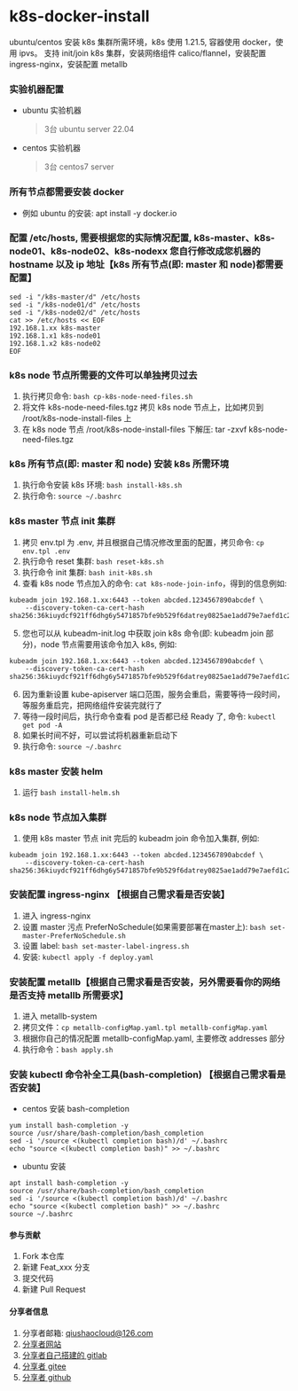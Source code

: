 # k8s-docker-install
ubuntu/centos 安装 k8s 集群所需环境，k8s 使用 1.21.5, 容器使用 docker，使用 ipvs。 
支持 init/join k8s 集群，安装网络组件 calico/flannel，安装配置 ingress-nginx，安装配置 metallb



### 实验机器配置
* ubuntu 实验机器
  > 3台 ubuntu server 22.04
* centos 实验机器
  > 3台 centos7 server


### 所有节点都需要安装 docker
* 例如 ubuntu 的安装: apt install -y docker.io


### 配置 /etc/hosts, 需要根据您的实际情况配置, k8s-master、k8s-node01、k8s-node02、k8s-nodexx 您自行修改成您机器的 hostname 以及 ip 地址【k8s 所有节点(即: master 和 node)都需要配置】
``` shell
sed -i "/k8s-master/d" /etc/hosts
sed -i "/k8s-node01/d" /etc/hosts
sed -i "/k8s-node02/d" /etc/hosts
cat >> /etc/hosts << EOF
192.168.1.xx k8s-master
192.168.1.x1 k8s-node01
192.168.1.x2 k8s-node02
EOF
```

### k8s node 节点所需要的文件可以单独拷贝过去
1. 执行拷贝命令: `bash cp-k8s-node-need-files.sh`
2. 将文件 k8s-node-need-files.tgz 拷贝 k8s node 节点上，比如拷贝到 /root/k8s-node-install-files 上
3. 在 k8s node 节点 /root/k8s-node-install-files 下解压: tar -zxvf k8s-node-need-files.tgz

###  k8s 所有节点(即: master 和 node) 安装 k8s 所需环境
1. 执行命令安装 k8s 环境: `bash install-k8s.sh`
2. 执行命令: `source ~/.bashrc`

### k8s master 节点 init 集群
1. 拷贝 env.tpl 为 .env, 并且根据自己情况修改里面的配置，拷贝命令: `cp env.tpl .env`
2. 执行命令 reset 集群: `bash reset-k8s.sh`
3. 执行命令 init 集群: `bash init-k8s.sh`
4. 查看 k8s node 节点加入的命令: `cat k8s-node-join-info`，得到的信息例如: 
``` shell
kubeadm join 192.168.1.xx:6443 --token abcded.1234567890abcdef \
    --discovery-token-ca-cert-hash sha256:36kiuydcf921ff6dhg6y5471857bfe9b529f6datrey0825ae1add79e7aefd1c2
```
5. 您也可以从 kubeadm-init.log 中获取 join k8s 命令(即: kubeadm join 部分)，node 节点需要用该命令加入 k8s, 例如: 
``` shell
kubeadm join 192.168.1.xx:6443 --token abcded.1234567890abcdef \
    --discovery-token-ca-cert-hash sha256:36kiuydcf921ff6dhg6y5471857bfe9b529f6datrey0825ae1add79e7aefd1c2
```
6. 因为重新设置 kube-apiserver 端口范围，服务会重启，需要等待一段时间，等服务重启完，把网络组件安装完就行了
7. 等待一段时间后，执行命令查看 pod 是否都已经 Ready 了, 命令: `kubectl get pod -A`
8. 如果长时间不好，可以尝试将机器重新启动下
9. 执行命令: `source ~/.bashrc`

### k8s master 安装 helm
1. 运行 `bash install-helm.sh`

### k8s node 节点加入集群
1. 使用 k8s master 节点 init 完后的 kubeadm join 命令加入集群, 例如:
``` shell
kubeadm join 192.168.1.xx:6443 --token abcded.1234567890abcdef \
    --discovery-token-ca-cert-hash sha256:36kiuydcf921ff6dhg6y5471857bfe9b529f6datrey0825ae1add79e7aefd1c2
```

### 安装配置 ingress-nginx 【根据自己需求看是否安装】
1. 进入 ingress-nginx
2. 设置 master 污点 PreferNoSchedule(如果需要部署在master上): `bash set-master-PreferNoSchedule.sh`
3. 设置 label: `bash set-master-label-ingress.sh`
4. 安装: `kubectl apply -f deploy.yaml`

### 安装配置 metallb【根据自己需求看是否安装，另外需要看你的网络是否支持 metallb 所需要求】
1. 进入 metallb-system
2. 拷贝文件：`cp metallb-configMap.yaml.tpl metallb-configMap.yaml`
3. 根据你自己的情况配置 metallb-configMap.yaml, 主要修改 addresses 部分
4. 执行命令：`bash apply.sh`


### 安装 kubectl 命令补全工具(bash-completion) 【根据自己需求看是否安装】
* centos 安装 bash-completion
``` shell
yum install bash-completion -y
source /usr/share/bash-completion/bash_completion
sed -i '/source <(kubectl completion bash)/d' ~/.bashrc
echo "source <(kubectl completion bash)" >> ~/.bashrc
```
* ubuntu 安装
``` shell
apt install bash-completion -y
source /usr/share/bash-completion/bash_completion
sed -i '/source <(kubectl completion bash)/d' ~/.bashrc
echo "source <(kubectl completion bash)" >> ~/.bashrc
source ~/.bashrc
```


#### 参与贡献

1.  Fork 本仓库
2.  新建 Feat_xxx 分支
3.  提交代码
4.  新建 Pull Request



#### 分享者信息

1. 分享者邮箱: qiushaocloud@126.com
2. [分享者网站](https://www.qiushaocloud.top)
3. [分享者自己搭建的 gitlab](https://gitlab.qiushaocloud.top/qiushaocloud) 
3. [分享者 gitee](https://gitee.com/qiushaocloud/dashboard/projects) 
3. [分享者 github](https://github.com/qiushaocloud?tab=repositories) 

